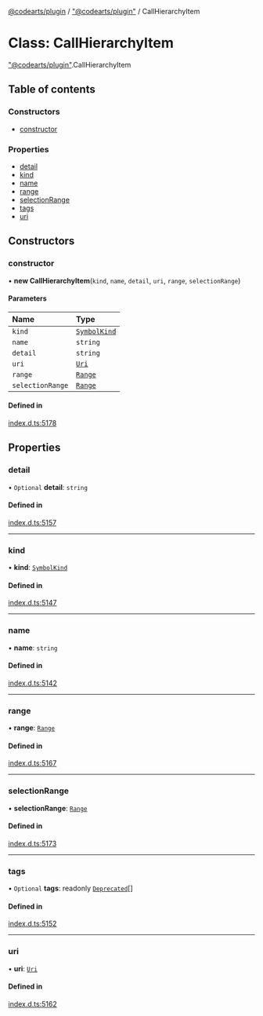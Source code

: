 [@codearts/plugin](../README.md) / ["@codearts/plugin"](../modules/_codearts_plugin_.md) / CallHierarchyItem

# Class: CallHierarchyItem

["@codearts/plugin"](../modules/_codearts_plugin_.md).CallHierarchyItem

## Table of contents

### Constructors

- [constructor](codearts_plugin_.CallHierarchyItem.md#constructor)

### Properties

- [detail](codearts_plugin_.CallHierarchyItem.md#detail)
- [kind](codearts_plugin_.CallHierarchyItem.md#kind)
- [name](codearts_plugin_.CallHierarchyItem.md#name)
- [range](codearts_plugin_.CallHierarchyItem.md#range)
- [selectionRange](codearts_plugin_.CallHierarchyItem.md#selectionrange)
- [tags](codearts_plugin_.CallHierarchyItem.md#tags)
- [uri](codearts_plugin_.CallHierarchyItem.md#uri)

## Constructors

### constructor

• **new CallHierarchyItem**(`kind`, `name`, `detail`, `uri`, `range`, `selectionRange`)

#### Parameters

| Name | Type |
| :------ | :------ |
| `kind` | [`SymbolKind`](../enums/codearts_plugin_.SymbolKind.md) |
| `name` | `string` |
| `detail` | `string` |
| `uri` | [`Uri`](codearts_plugin_.Uri.md) |
| `range` | [`Range`](codearts_plugin_.Range.md) |
| `selectionRange` | [`Range`](codearts_plugin_.Range.md) |

#### Defined in

[index.d.ts:5178](https://github.com/huaweicloud/cloudide-plugin-api/blob/b58031b/index.d.ts#L5178)

## Properties

### detail

• `Optional` **detail**: `string`

#### Defined in

[index.d.ts:5157](https://github.com/huaweicloud/cloudide-plugin-api/blob/b58031b/index.d.ts#L5157)

___

### kind

• **kind**: [`SymbolKind`](../enums/codearts_plugin_.SymbolKind.md)

#### Defined in

[index.d.ts:5147](https://github.com/huaweicloud/cloudide-plugin-api/blob/b58031b/index.d.ts#L5147)

___

### name

• **name**: `string`

#### Defined in

[index.d.ts:5142](https://github.com/huaweicloud/cloudide-plugin-api/blob/b58031b/index.d.ts#L5142)

___

### range

• **range**: [`Range`](codearts_plugin_.Range.md)

#### Defined in

[index.d.ts:5167](https://github.com/huaweicloud/cloudide-plugin-api/blob/b58031b/index.d.ts#L5167)

___

### selectionRange

• **selectionRange**: [`Range`](codearts_plugin_.Range.md)

#### Defined in

[index.d.ts:5173](https://github.com/huaweicloud/cloudide-plugin-api/blob/b58031b/index.d.ts#L5173)

___

### tags

• `Optional` **tags**: readonly [`Deprecated`](../enums/codearts_plugin_.SymbolTag.md#deprecated)[]

#### Defined in

[index.d.ts:5152](https://github.com/huaweicloud/cloudide-plugin-api/blob/b58031b/index.d.ts#L5152)

___

### uri

• **uri**: [`Uri`](codearts_plugin_.Uri.md)

#### Defined in

[index.d.ts:5162](https://github.com/huaweicloud/cloudide-plugin-api/blob/b58031b/index.d.ts#L5162)
